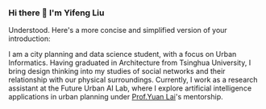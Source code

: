 ### Hi there 👋 I'm Yifeng Liu

Understood. Here's a more concise and simplified version of your introduction:

I am a city planning and data science student, with a focus on Urban Informatics. Having graduated in Architecture from Tsinghua University, I bring design thinking into my studies of social networks and their relationship with our physical surroundings. Currently, I work as a research assistant at the Future Urban AI Lab, where I explore artificial intelligence applications in urban planning under [Prof.Yuan Lai](http://www.mit.edu/~yuanlai/)'s mentorship. 

<!--
**Evanlou/evanlou** is a ✨ _special_ ✨ repository because its `README.md` (this file) appears on your GitHub profile.

Here are some ideas to get you started:

- 🔭 I’m currently working on ...
- 🌱 I’m currently learning ...
- 👯 I’m looking to collaborate on ...
- 🤔 I’m looking for help with ...
- 💬 Ask me about ...
- 📫 How to reach me: ...
- 😄 Pronouns: ...
- ⚡ Fun fact: ...
-->
